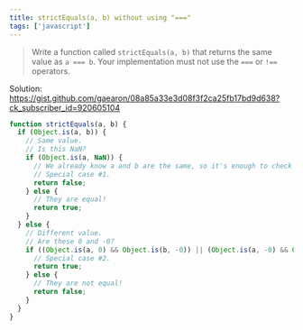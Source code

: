 ```yaml
---
title: strictEquals(a, b) without using "==="
tags: ['javascript']
---
```


> Write a function called `strictEquals(a, b)` that returns the same value as `a === b`. Your implementation must not use the `===` or `!==` operators.

Solution: https://gist.github.com/gaearon/08a85a33e3d08f3f2ca25fb17bd9d638?ck_subscriber_id=920605104

```js
function strictEquals(a, b) {
  if (Object.is(a, b)) {
    // Same value.
    // Is this NaN?
    if (Object.is(a, NaN)) {
      // We already know a and b are the same, so it's enough to check a.
      // Special case #1.
      return false;
    } else {
      // They are equal!
      return true;
    }
  } else {
    // Different value.
    // Are these 0 and -0?
    if ((Object.is(a, 0) && Object.is(b, -0)) || (Object.is(a, -0) && Object.is(b, 0))) {
      // Special case #2.
      return true;
    } else {
      // They are not equal!
      return false;
    }
  }
}
```
